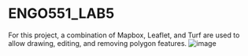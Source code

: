 # ENGO551_LAB5
For this project, a combination of Mapbox, Leaflet, and Turf are used to allow drawing, editing, and removing polygon features.
![image](https://user-images.githubusercontent.com/61097726/163294192-599a798f-8566-4b24-9ac5-22a4cac0c140.png)
